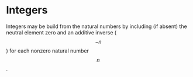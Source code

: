 # Integers


Integers may be build from the natural numbers by including (if absent) the neutral element zero and an additive inverse ($$−n$$) for each nonzero natural number $$n$$.
